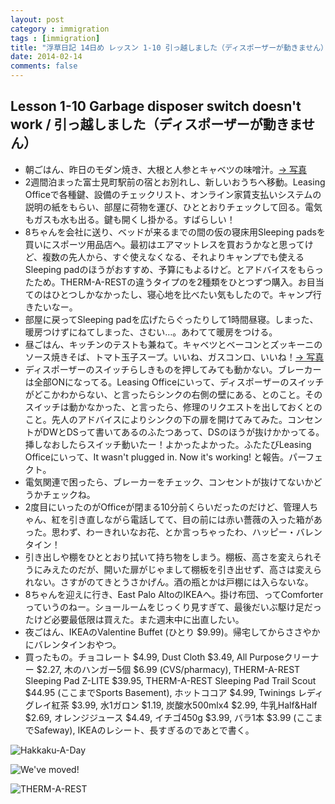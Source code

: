 ```yaml
---
layout: post
category : immigration
tags : [immigration]
title: "浮草日記 14日め レッスン 1-10 引っ越しました（ディスポーザーが動きません）"
date: 2014-02-14
comments: false
---
```


## Lesson 1-10 Garbage disposer switch doesn't work / 引っ越しました（ディスポーザーが動きません）

* 朝ごはん、昨日のモダン焼き、大根と人参とキャベツの味噌汁。[-> 写真](http://instagram.com/p/kZ2L1plDfD/)
* 2週間泊まった富士見町駅前の宿とお別れし、新しいおうちへ移動。Leasing Officeで各種鍵、設備のチェックリスト、オンライン家賃支払いシステムの説明の紙をもらい、部屋に荷物を運び、ひととおりチェックして回る。電気もガスも水も出る。鍵も開くし掛かる。すばらしい！
* 8ちゃんを会社に送り、ベッドが来るまでの間の仮の寝床用Sleeping padsを買いにスポーツ用品店へ。最初はエアマットレスを買おうかなと思ってけど、複数の先人から、すぐ使えなくなる、それよりキャンプでも使えるSleeping padのほうがおすすめ、予算にもよるけど。とアドバイスをもらったため。THERM-A-RESTの違うタイプのを2種類をひとつずつ購入。お目当てのはひとつしかなかったし、寝心地を比べたい気もしたので。キャンプ行きたいなー。
* 部屋に戻ってSleeping padを広げたらぐったりして1時間昼寝。しまった、暖房つけずにねてしまった、さむい…。あわてて暖房をつける。
* 昼ごはん、キッチンのテストも兼ねて。キャベツとベーコンとズッキーニのソース焼きそば、トマト玉子スープ。いいね、ガスコンロ、いいね！[-> 写真](http://instagram.com/p/kdDLF9lDcr/)
* ディスポーザーのスイッチらしきものを押してみても動かない。ブレーカーは全部ONになってる。Leasing Officeにいって、ディスポーザーのスイッチがどこかわからない、と言ったらシンクの右側の壁にある、とのこと。そのスイッチは動かなかった、と言ったら、修理のリクエストを出しておくとのこと。先人のアドバイスによりシンクの下の扉を開けてみてみた。コンセントがDWとDSって書いてあるのふたつあって、DSのほうが抜けかかってる。挿しなおしたらスイッチ動いたー！よかったよかった。ふたたびLeasing Officeにいって、It wasn't plugged in. Now it's working! と報告。パーフェクト。
* 電気関連で困ったら、ブレーカーをチェック、コンセントが抜けてないかどうかチェックね。&nbsp; 
* 2度目にいったのがOfficeが閉まる10分前くらいだったのだけど、管理人ちゃん、紅を引き直しながら電話してて、目の前には赤い薔薇の入った箱があった。思わず、わーきれいなお花、とか言っちゃったわ、ハッピー・バレンタイン！
* 引き出しや棚をひととおり拭いて持ち物をしまう。棚板、高さを変えられそうにみえたのだが、開いた扉がじゃまして棚板を引き出せず、高さは変えられない。さすがのてきとうさかげん。酒の瓶とかは戸棚には入らないな。&nbsp; 
* 8ちゃんを迎えに行き、East Palo AltoのIKEAへ。掛け布団、ってComforterっていうのねー。ショールームをじっくり見すぎて、最後だいぶ駆け足だったけど必要最低限は買えた。また週末中に出直したい。
* 夜ごはん、IKEAのValentine Buffet (ひとり $9.99)。帰宅してからささやかにバレンタインおやつ。
* 買ったもの。チョコレート $4.99, Dust Cloth $3.49, All Purposeクリーナー $2.27, 木のハンガー5個 $6.99 (CVS/pharmacy), THERM-A-REST Sleeping Pad Z-LITE $39.95, THERM-A-REST Sleeping Pad Trail Scout $44.95 (ここまでSports Basement), ホットココア $4.99, Twinings レディグレイ紅茶 $3.99, 水1ガロン $1.19, 炭酸水500mlx4 $2.99, 牛乳Half&Half $2.69, オレンジジュース $4.49, イチゴ450g $3.99, バラ1本 $3.99 (ここまでSafeway), IKEAのレシート、長すぎるのであとで書く。

![Hakkaku-A-Day](https://lh3.googleusercontent.com/-u155s14vTgY/UwFM4h77D_I/AAAAAAAB5gU/ZqbtMc87UyA/w620-h465-no/14+-+1)

![We've moved!](https://lh4.googleusercontent.com/-mECSuz5XinE/UwF3kUP9ZJI/AAAAAAAB5wU/Hd2oM-pvU9I/w620-h465-no/P1150396.JPG)

![THERM-A-REST](https://lh4.googleusercontent.com/-g9SEk5OMgDY/UwF3kfwpn9I/AAAAAAAB5wU/VbQbI-qa6mM/w620-h465-no/P1150397.JPG)